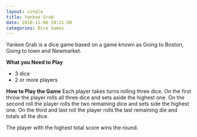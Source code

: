 ```yaml
---
layout: single
title: Yankee Grab
date: 2010-11-08 20:21:00
categories: Dice Games
---
```

Yankee Grab is a dice game based on a game known as Going to Boston, Going to town and Newmarket.

<strong>What you Need to Play</strong>
<ul>
	<li>3 dice</li>
	<li>2 or more players</li>
</ul>
<strong>How to Play the Game</strong>
Each player takes turns rolling three dice.
On the first throw the player rolls all three dice and sets aside the highest one.
On the second roll the player rolls the two remaining dice and sets side the highest one.
On the third and last roll the player rolls the last remaining die and totals all the dice.

The player with the highest total score wins the round.
